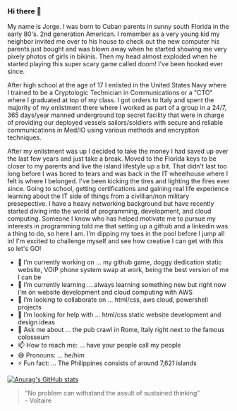 ### Hi there 👋
<p>My name is Jorge. I was born to Cuban parents in sunny south Florida in the early 80's. 2nd generation American. I remember as a very young kid my neighbor invited me over to his house to check out the new computer his parents just bought and was blown away when he started showing me very pixely photos of girls in bikinis. Then my head almost exploded when he started playing this super scary game called doom! I've been hooked ever since.</p><p> After high school at the age of 17 I enlisted in the United States Navy where I trained to be a Cryptologic Technician in Communications or a "CTO" where I graduated at top of my class. I got orders to Italy and spent the majority of my enlistment there where I worked as part of a group in a 24/7, 365 days/year manned underground top secret facility that were in charge of providing our deployed vessels sailors/soldiers with secure and reliable communications in Med/IO using various methods and encryption techniques.<p><p>After my enlistment was up I decided to take the money I had saved up over the last few years and just take a break. Moved to the Florida keys to be closer to my parents and live the island lifestyle up a bit. That didn't last too long before I was bored to tears and was back in the IT wheelhouse where I felt is where I belonged. I've been kicking the tires and lighting the fires ever since. Going to school, getting certifications and gaining real life experience learning about the IT side of things from a civillian/non military presepective. I have a heavy networking background but have recently started diving into the world of programming, development, and cloud computing. Someone I know who has helped motivate me to pursue my interests in programming told me that setting up a github and a linkedin was a thing to do, so here I am. I'm dipping my toes in the pool before I jump all in! I'm excited to challenge myself and see how creative I can get with this so let's GO!<br>  

- 🔭 I’m currently working on ... my github game, doggy dedication static website, VOIP phone system swap at work, being the best version of me I can be
- 🌱 I’m currently learning ... always learning something new but right now i'm on website development and cloud computing with AWS
- 👯 I’m looking to collaborate on ... html/css, aws cloud, powershell projects
- 🤔 I’m looking for help with ... html/css static website development and design ideas
- 💬 Ask me about ... the pub crawl in Rome, Italy right next to the famous colosseum 
- 📫 How to reach me: ... have your people call my people
- 😄 Pronouns: ... he/him
- ⚡ Fun fact: ... The Philippines consists of around 7,621 islands

[![Anurag's GitHub stats](https://github-readme-stats.vercel.app/api?username=Jorge-Gato)](https://github.com/anuraghazra/github-readme-stats)
<blockquote cite"https://philosiblog.com/2011/12/02/no-problem-can-withstand-the-assault-of-sustained-thinking/">"No problem can withstand the assult of sustained thinking"<br>
- Voltaire</blockquote> 
